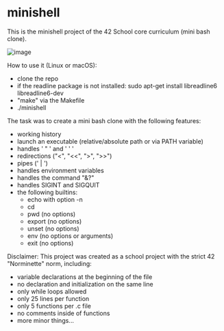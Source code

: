 # minishell

This is the minishell project of the 42 School core curriculum (mini bash clone).

![image](https://user-images.githubusercontent.com/98647720/191199572-97399e01-02a7-4319-a7e4-0249501796c8.png)

How to use it (Linux or macOS):
- clone the repo
- if the readline package is not installed: sudo apt-get install libreadline6 libreadline6-dev
- "make" via the Makefile
- ./minishell

The task was to create a mini bash clone with the following features:
- working history
- launch an executable (relative/absolute path or via PATH variable)
- handles ' " ' and ' ' '
- redirections ("<", "<<", ">", ">>")
- pipes (' | ')
- handles environment variables
- handles the command "&?"
- handles SIGINT and SIGQUIT
- the following builtins:
   - echo with option -n
   - cd
   - pwd (no options)
   - export (no options)
   - unset (no options)
   - env (no options or arguments)
   - exit (no options)

Disclaimer:
This project was created as a school project with the strict 42 "Norminette" norm, including: 
- variable declarations at the beginning of the file
- no declaration and initialization on the same line
- only while loops allowed
- only 25 lines per function
- only 5 functions per .c file
- no comments inside of functions
- more minor things...
